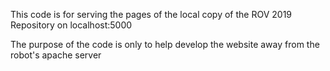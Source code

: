This code is for serving the pages of the local copy of the
ROV 2019 Repository on localhost:5000

The purpose of the code is only to help develop the website
away from the robot's apache server
